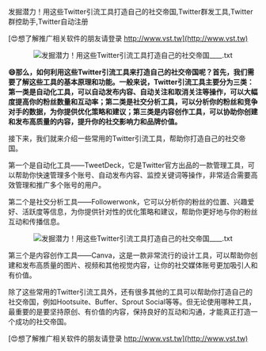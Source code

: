 发掘潜力！用这些Twitter引流工具打造自己的社交帝国,Twitter群发工具,Twitter群控助手,Twitter自动注册

[😍想了解推广相关软件的朋友请登录 http://www.vst.tw](http://www.vst.tw)

 <center><img src="https://vst.tw/MP4/tuiguang/png/0.png" alt="发掘潜力！用这些Twitter引流工具打造自己的社交帝国____.txt"></center>

**😄那么，如何利用这些Twitter引流工具来打造自己的社交帝国呢？首先，我们需要了解这些工具的基本原理和功能。一般来说，Twitter引流工具主要分为三类：第一类是自动化工具，可以自动发布内容、自动关注和取消关注等操作，可以大幅度提高你的粉丝数量和互动率；第二类是社交分析工具，可以分析你的粉丝和竞争对手的数据，为你提供优化策略和建议；第三类是内容创作工具，可以协助你创建和发布高质量的内容，提升你的社交影响力和品牌价值。**

接下来，我们就来介绍一些常用的Twitter引流工具，帮助你打造自己的社交帝国。

第一个是自动化工具——TweetDeck，它是Twitter官方出品的一款管理工具，可以帮助你快速管理多个账号、自动发布内容、监控关键词等操作，非常适合需要高效管理和推广多个账号的用户。

第二个是社交分析工具——Followerwonk，它可以分析你的粉丝的位置、兴趣爱好、活跃度等信息，为你提供针对性的优化策略和建议，帮助你更好地与你的粉丝互动和传播信息。

 <center><img src="https://vst.tw/MP4/tuiguang/png/0.png" alt="发掘潜力！用这些Twitter引流工具打造自己的社交帝国____.txt"></center>

第三个是内容创作工具——Canva，这是一款非常流行的设计工具，可以帮助你创建和发布高质量的图片、视频和其他视觉内容，让你的社交媒体账号更加吸引人和有价值。

除了这些常用的Twitter引流工具外，还有很多其他的工具可以帮助你打造自己的社交帝国，例如Hootsuite、Buffer、Sprout Social等等。但无论使用哪种工具，最重要的是要坚持原创、有价值的内容，保持良好的互动和沟通，才能真正打造一个成功的社交帝国。

[😍想了解推广相关软件的朋友请登录 http://www.vst.tw](http://www.vst.tw)



